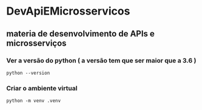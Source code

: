 # DevApiEMicrosservicos

## materia de desenvolvimento de APIs e microsserviços

### Ver a versão do python ( a versão tem que ser maior que a 3.6 ) 
    python --version

### Criar o ambiente virtual 
    python -m venv .venv
